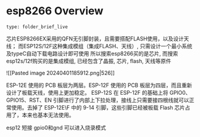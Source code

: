 # esp8266 Overview
 
```ccard
type: folder_brief_live
```
 
芯片ESP8266EX采用的QFN无引脚封装，且需要搭配FLASH使用，以及设计天线；
而ESP12S/12F这种集成模组（集成FLASH、天线）, 只需设计一个最小系统及typeC自动下载电路设计即可使用
所以搜索esp8266买的是芯片, 而搜索esp12s/12f购买的是集成模组, 已经包含了晶振, 芯片, flash, 天线等原件

![[Pasted image 20240401185912.png|526]]


ESP-12E 使用的 PCB 板层为两层。ESP-12F 使用的 PCB 板层为四层，而且重新设计了板载天线，使用上更加稳定。
ESP-12S 在 ESP-12F 的基础上将 GPIO0、GPIO15、RST、EN 引脚进行了内部上下拉处理，接线上只需要接四根线就可以正常使用。去掉了 ESP-12E\F 中的 9-14 引脚，这些引脚已经被板载 Flash 芯片占用了，本来也基本无法使用。

esp12 短接 gpio0和gnd 可以进入烧录模式